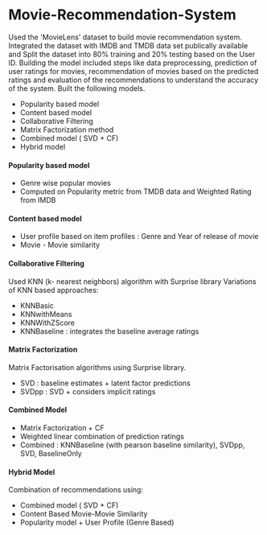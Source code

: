 # Movie-Recommendation-System

Used the 'MovieLens' dataset to build movie recommendation system. Integrated the dataset with IMDB and TMDB data set publically available and Split the dataset into 80% training and 20% testing based on the User ID. Building the model included steps like data preprocessing, prediction of user ratings for movies, recommendation of movies based on the predicted ratings and evaluation of the recommendations to understand the accuracy of the system. Built the following models.
- Popularity based model
- Content based model 
- Collaborative Filtering
- Matrix Factorization method
- Combined model ( SVD + CF)
- Hybrid model

#### Popularity based model
- Genre wise popular movies
- Computed on Popularity metric from TMDB data and Weighted Rating from IMDB 

#### Content based model
- User profile based on item profiles : Genre and Year of release of movie
- Movie - Movie similarity

#### Collaborative Filtering
Used KNN (k- nearest neighbors) algorithm with Surprise library
Variations of KNN based approaches:
- KNNBasic
- KNNwithMeans
- KNNWithZScore
- KNNBaseline : integrates the baseline average ratings

#### Matrix Factorization
Matrix Factorisation algorithms using Surprise library.
- SVD : baseline estimates + latent factor predictions
- SVDpp : SVD + considers implicit ratings

#### Combined Model
- Matrix Factorization + CF 
- Weighted linear combination of prediction ratings
- Combined : KNNBaseline (with pearson baseline similarity), SVDpp, SVD, BaselineOnly

#### Hybrid Model
Combination of recommendations using:
- Combined model ( SVD + CF)
- Content Based Movie-Movie Similarity
- Popularity model + User Profile (Genre Based)
